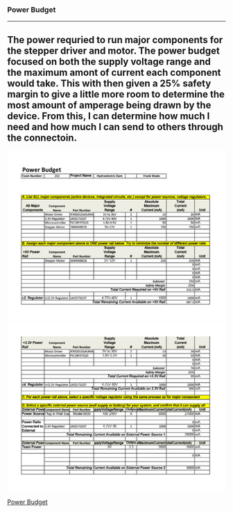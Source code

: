 ### Power Budget ###
------
The power requried to run major components for the stepper driver and motor. The power budget focused on both the supply voltage range and the maximum amont of current each component would take. This with then given a 25% safety margin to give a little more room to determine the most amount of amperage being drawn by the device. From this, I can determine how much I need and how much I can send to others through the connectoin. 
--------

![Power Budget](./PB1.jpg)
![Power Budget](./PB2.jpg)

[Power Budget](./PowerBudget.pdf)
